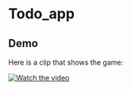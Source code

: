 # Todo_app
## Demo



Here is a clip that shows the game:

[![Watch the video](https://i.postimg.cc/vmDnVGF1/todo.png)](https://clipchamp.com/watch/H4SwtkegTGq)
